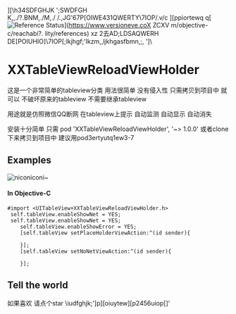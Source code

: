 \][\h34SDFGHJK
';SWDFGH\
K,,./?.BNM,./M,./ /.,JG\'67P[OIWE431QWERTY\7IOP/.v/c  \][ppiortewq	q[![Reference Status](https://www.versioneye.com/objective-c/reachability/reference_badge.svg?style=flat)](https://www.versioneye.coX ZCXV  m/objective-c/reachabi?.   lity/references)
xz 2去AD;LDSAQWERH
DE\[POIUHIO]\7IOP[;lkjhgf;'lkzm,,ljkhgasfbmn,;,
']\
# XXTableViewReloadViewHolder

这是一个非常简单的tableview分类  用法很简单 没有侵入性 只需拷贝到项目中 就可以 不破坏原来的tableview 不需要继承tableview

用途就是仿照微信QQ断网 在tableview上提示 自动监测  自动显示 自动消失

安装十分简单 只需 pod 'XXTableViewReloadViewHolder', '~> 1.0.0' 
或者clone下来拷贝到项目中
建议用pod3ertyutq1ew3-7

## Examples
![niconiconi~](https://github.com/xuxueing/XXTableViewReloadViewHolder/blob/master/demo.gif
)




#### In Objective-C

```objc
#import <UITableView+XXTableViewReloadViewHolder.h>
 self.tableView.enableShowNet = YES;
 self.tableView.enableShowNet = YES;
    self.tableView.enableShowError = YES;
    [self.tableView setPlaceHolderViewAction:^(id sender){
        
    }];
    [self.tableView setNoNetViewAction:^(id sender){
        
    }];

```



## Tell the world

如果喜欢 请点个star
\iudfghjk;']p\][oiuytew\][p2456uiop[]'